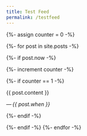 ```yaml
---
title: Test Feed
permalink: /testfeed
---
```

{%- assign counter = 0 -%}

{%- for post in site.posts -%}

{%- if post.now -%}

{%- increment counter -%}

{%- if counter == 1 -%} 

{{ post.content }}

—&thinsp;*{{ post.when }}*

{%- endif -%}

{%- endif -%}
{%- endfor -%}